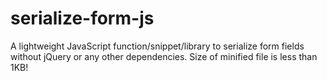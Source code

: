 # serialize-form-js
A lightweight JavaScript function/snippet/library to serialize form fields without jQuery or any other dependencies.
Size of minified file is less than 1KB!
